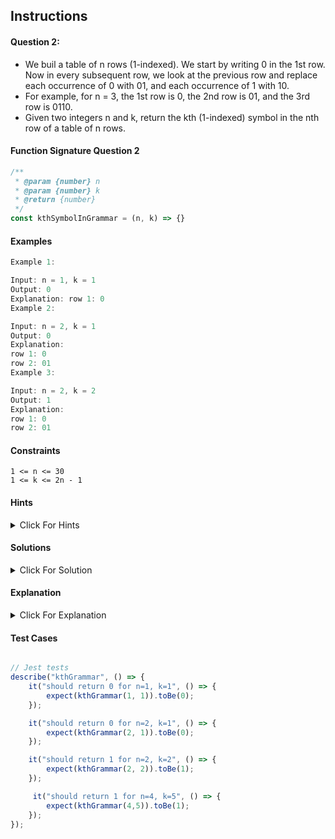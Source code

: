 ## Instructions

#### Question 2:
- We buil a table of n rows (1-indexed). We start by writing 0 in the 1st row. Now in every subsequent row, we look at the previous row and replace each occurrence of 0 with 01, and each occurrence of 1 with 10.
- For example, for n = 3, the 1st row is 0, the 2nd row is 01, and the 3rd row is 0110.
- Given two integers n and k, return the kth (1-indexed) symbol in the nth row of a table of n rows.

#### Function Signature Question 2

```js
/**
 * @param {number} n
 * @param {number} k
 * @return {number}
 */
const kthSymbolInGrammar = (n, k) => {}
```

#### Examples
```js
Example 1:

Input: n = 1, k = 1
Output: 0
Explanation: row 1: 0
Example 2:

Input: n = 2, k = 1
Output: 0
Explanation:
row 1: 0
row 2: 01
Example 3:

Input: n = 2, k = 2
Output: 1
Explanation:
row 1: 0
row 2: 01

```

#### Constraints
```
1 <= n <= 30
1 <= k <= 2n - 1

```

#### Hints
<details>
  <summary>Click For Hints</summary>


#### Claryfying questions
- Is it possible that n is given as 0? 
  No, n >= 0
- Can k be out of bounds? For eg, if n is 3, there will be 4 numbers, can k be given as 5?
  No, 1 <= k <= 2

</details>

#### Solutions
<details>
  <summary>Click For Solution</summary>

```js
 /**
 * @param {number} n
 * @param {number} k
 * @return {number}
 */
export const kthGrammar = (n, k) => {
  // Base case: first row, first symbol
  if (n === 1) return 0;

  // Find the parent of the current symbol
  let parent = kthGrammar(n - 1, Math.ceil(k / 2));

  // If k is odd, return the parent
  // If k is even, return the opposite of the parent
  if (k % 2 === 1) {
    return parent;
  } else {
    return 1 - parent;
  }
};
```
```js
/*
    (k-th symbol in Grammar)
    We build a table of n rows (1-indexed).
    We start by writing 0 in the 1st row. Now in every subsequent row, we look at the previous row and
    replace each occurrence of 0 with 01, and each occurrence of 1 with 10.  For example, for n = 3,
    the 1st row is 0, the 2nd row is 01, and the 3rd row is 0110.
    Given two integer n and k, return the kth (1-indexed) symbol in the nth row of a table of n rows.
*/
/**
 * @param {number} n
 * @param {number} k
 * @return {number}
 */
export const kthGrammar = (n, k) => {
  // Base case: first row, first symbol
  if (n === 1 && k === 1) {
    return 0;
  }

  // Calculate the length of the previous row (n-1)
  let prevRowLength = Math.pow(2, n - 2);

  console.log({ prevRowLength });

  if (k <= prevRowLength) {
    // If k is in the first half of the current row, it corresponds to the same position in the previous row.
    return kthGrammar(n - 1, k);
  } else {
    // Otherwise, it corresponds to the opposite of the (k - prevRowLength)th symbol in the previous row.
    return 1 - kthGrammar(n - 1, k - prevRowLength);
  }
};
```
```js
var kthGrammar = function(n, k) {
    if (n === 1) {
        return 0;
    }
    let length = Math.pow(2, n - 1);
    let mid = length / 2;
    if (k <= mid) {
        return kthGrammar(n - 1, k);
    } else {
        return 1 - kthGrammar(n - 1, k - mid);
    }
};
```
</details>

#### Explanation
<details>
  <summary>Click For Explanation</summary>
  Explanation of the improved code and logic:

1. Base Case: The function first checks for the base case where n is 1 and k is 1. This corresponds to the very first symbol, which is always 0.

2. Calculating Previous Row Length: The prevRowLength is calculated as 2^(n-2). This is because the length of each row doubles with increasing n. The first row has a length of 2^0 = 1, the second 2^1 = 2, the third 2^2 = 4 and so on.

3. Recursive Logic:

* First Half: If k is less than or equal to prevRowLength, it means the kth symbol in the current row is the same as the kth symbol in the previous row. We recursively call kthGrammar(n - 1, k).
* Second Half: If k is greater than prevRowLength, it means the kth symbol in the current row is the opposite of the (k - prevRowLength)th symbol in the previous row. We recursively call 1 - kthGrammar(n - 1, k - prevRowLength). The 1 - part flips the 0 to a 1 or vice versa.

#### Key improvements:

* Efficiency: The recursive approach now directly calculates the relationship between the current row and the previous row without needing to generate the entire string. This significantly improves performance, especially for larger values of n.
* Clarity: The logic is more clearly expressed, making it easier to understand the recursive steps.
* Testability: The addition of Jest tests allows for easy verification of the function's correctness.
</details>

#### Test Cases
```js

// Jest tests
describe("kthGrammar", () => {
    it("should return 0 for n=1, k=1", () => {
        expect(kthGrammar(1, 1)).toBe(0);
    });

    it("should return 0 for n=2, k=1", () => {
        expect(kthGrammar(2, 1)).toBe(0);
    });

    it("should return 1 for n=2, k=2", () => {
        expect(kthGrammar(2, 2)).toBe(1);
    });

     it("should return 1 for n=4, k=5", () => {
        expect(kthGrammar(4,5)).toBe(1);
    });
});
```